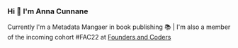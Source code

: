 ### Hi :wave: I'm Anna Cunnane 



Currently I'm a Metadata Mangaer in book publishing :books: | I'm also a member of the incoming cohort #FAC22 at [Founders and Coders](https://www.foundersandcoders.com/)


<!--
**Moggach/Moggach** is a ✨ _special_ ✨ repository because its `README.md` (this file) appears on your GitHub profile.

Here are some ideas to get you started:

- 🔭 I’m currently working on ...
- 🌱 I’m currently learning ...
- 👯 I’m looking to collaborate on ...
- 🤔 I’m looking for help with ...
- 💬 Ask me about ...
- 📫 How to reach me: ...
- 😄 Pronouns: ...
- ⚡ Fun fact: ...
-->
